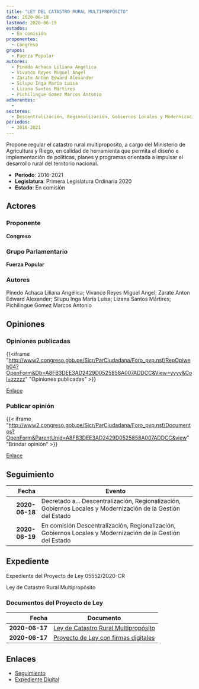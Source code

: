 ```yaml
---
title: "LEY DEL CATASTRO RURAL MULTIPROPÓSITO"
date: 2020-06-18
lastmod: 2020-06-19
estados: 
  - En comisión
proponentes: 
  - Congreso
grupos: 
  - Fuerza Popular
autores: 
  - Pinedo Achaca Liliana Angélica
  - Vivanco Reyes Miguel Angel
  - Zarate Anton Edward Alexander
  - Silupu Inga María Luisa
  - Lizana Santos Mártires
  - Pichilingue Gomez Marcos Antonio
adherentes: 
  - 
sectores: 
  - Descentralización, Regionalización, Gobiernos Locales y Modernización de la Gestión del Estado
periodos: 
  - 2016-2021
---
```


Propone regular el catastro rural multiproposito, a cargo del Ministerio de Agricultura y Riego, en calidad de herramienta que permita el diseño e implementación de políticas, planes y programas orientada a impulsar el desarrollo rural del territorio nacional.

- **Periodo**: 2016-2021
- **Legislatura**: Primera Legislatura Ordinaria 2020
- **Estado**: En comisión

## Actores

### Proponente

**Congreso**

### Grupo Parlamentario

**Fuerza Popular**

### Autores

Pinedo Achaca Liliana Angélica; Vivanco Reyes Miguel Angel; Zarate Anton Edward Alexander; Silupu Inga María Luisa; Lizana Santos Mártires; Pichilingue Gomez Marcos Antonio


## Opiniones

### Opiniones publicadas

{{<iframe "http://www2.congreso.gob.pe/Sicr/ParCiudadana/Foro_pvp.nsf/RepOpiweb04?OpenForm&Db=A8FB3DEE3AD2429D0525858A007ADDCC&View=yyyy&Col=zzzzz" "Opiniones publicadas" >}}

[Enlace](http://www2.congreso.gob.pe/Sicr/ParCiudadana/Foro_pvp.nsf/RepOpiweb04?OpenForm&Db=A8FB3DEE3AD2429D0525858A007ADDCC&View=yyyy&Col=zzzzz)
### Publicar opinión

{{< iframe "http://www2.congreso.gob.pe/Sicr/ParCiudadana/Foro_pvp.nsf/Documentos?OpenForm&ParentUnid=A8FB3DEE3AD2429D0525858A007ADDCC&view" "Brindar opinión" >}}

[Enlace](http://www2.congreso.gob.pe/Sicr/ParCiudadana/Foro_pvp.nsf/Documentos?OpenForm&ParentUnid=A8FB3DEE3AD2429D0525858A007ADDCC&view)

## Seguimiento

| Fecha | Evento |
|------:|--------|
| **2020-06-18** | Decretado a... Descentralización, Regionalización, Gobiernos Locales y Modernización de la Gestión del Estado|
| **2020-06-19** | En comisión Descentralización, Regionalización, Gobiernos Locales y Modernización de la Gestión del Estado|


## Expediente

Expediente del Proyecto de Ley 05552/2020-CR

Ley de Catastro Rural Multipropósito


### Documentos del Proyecto de Ley

| Fecha | Documento |
|------:|--------|
| **2020-06-17** | [Ley de Catastro Rural Multipropósito](http://www.leyes.congreso.gob.pe/Documentos/2016_2021/Proyectos_de_Ley_y_de_Resoluciones_Legislativas/PL05552_20200617.pdf) |
| **2020-06-17** | [Proyecto de Ley con firmas digitales](http://www.leyes.congreso.gob.pe/Documentos/2016_2021/Proyectos_de_Ley_y_de_Resoluciones_Legislativas/Proyectos_Firmas_digitales/PL05552.pdf) |

## Enlaces 

- [Seguimiento](http://www2.congreso.gob.pe/Sicr/TraDocEstProc/CLProLey2016.nsf/f7fff46988ca05b1052578e100829cc7/5e0fd6dee2821d780525858b0057875c?OpenDocument)
- [Expediente Digital](http://www2.congreso.gob.pe/Sicr/TraDocEstProc/CLProLey2016.nsf/f7fff46988ca05b1052578e100829cc7/5e0fd6dee2821d780525858b0057875c?OpenDocument&Click=05257FB7005EB655.eb71d0cf91d8294e05256cdf006b5706/$Body/0.1C6C)
